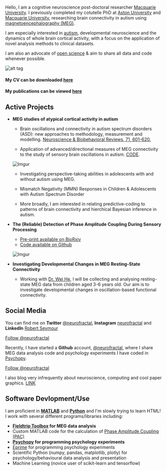 
Hello, I am a cognitive neuroscience post-doctoral researcher [Macquarie University](https://www.mq.edu.au/). I previously completed my cotutelle PhD at [Aston University](http://www.aston.ac.uk/lhs/research/centres-facilities/brain-centre/) and [Macquarie University](https://www.mq.edu.au/), researching brain connectivity in autism using [magnetoencephalography (MEG)](http://www.scholarpedia.org/article/Magnetoencephalogram). 

I am especially interested in [autism](http://www.autism.org.uk/about/what-is.aspx), developmental neuroscience and the dynamics of whole brain cortical activity, with a focus on the application of novel analysis methods to clinical datasets.

I am also an advocate of [open science](https://elifesciences.org/content/5/e16800?utm_campaign=BMC40104U&utm_medium=BMCemail&utm_source=Teradata) & aim to share all data and code whenever possible.

![alt tag](http://i.imgur.com/P9dF0Vp.png)

#### My CV can be downloaded [here](https://www.dropbox.com/s/zblfz1f8r8dqlt8/R_Seymour_CV_Nov_18.pdf?dl=0)

#### My publications can be viewed [here](https://scholar.google.co.uk/citations?user=IAAhK00AAAAJ&hl=en) 

## Active Projects

* **MEG studies of atypical cortical activity in autism** <br />

  * Brain oscillations and connectivity in autism spectrum disorders (ASD): new approaches to methodology, measurement and modelling. [Neuroscience & Biobehavioral Reviews, 71, 601-620.](http://www.sciencedirect.com/science/article/pii/S0149763416303530)

  * Application of advanced/directional measures of MEG connectivity to the study of sensory brain oscillations in autism. [CODE](https://github.com/neurofractal/MEG-granger-visual).
  
  ![Imgur](http://i.imgur.com/t0JpLFp.png)
  
  * Investigating perspective-taking abilities in adolescents with and without autism using MEG.
  
  * Mismatch Negativity (MMN) Responses in Children & Adolescents with Autism Spectrum Disorder
  
  * More broadly, I am interested in relating predictive-coding to patterns of brain connectivity and hierchical Bayesian inference in autism.

* **The (Reliable) Detection of Phase Amplitude Coupling During Sensory Processing** 
    * [Pre-print available on BioRxiv](http://www.biorxiv.org/content/early/2017/07/13/163006?%3Fcollection=)
    * [Code available on Github](https://github.com/neurofractal/sensory_PAC)
    
    ![Imgur](http://i.imgur.com/7H2yAYL.jpg)
    
* **Investigating Developmental Changes in MEG Resting-State Connectivity** 

    * Working with [Dr. Wei He](https://www.cogsci.mq.edu.au/members/profile.php?memberID=643), I will be collecting and analysing resting-state MEG data from children aged 3-6 years old. Our aim is to investigate developmental changes in oscillation-based functional connectivity.


## Social Media
  
 You can find me on **Twitter** [@neurofractal](https://twitter.com/neurofractal), **Instagram** [neurofractal](https://www.instagram.com/neurofractal/) and **LinkedIn** [Robert Seymour](https://www.linkedin.com/in/robert-seymour-9aba6580?trk=nav_responsive_tab_profile_pic)
  <dl>
  <a href="https://twitter.com/neurofractal" class="twitter-follow-button" data-show-count="false">Follow @neurofractal</a><script async src="//platform.twitter.com/widgets.js" charset="utf-8"></script>
  </dl>
  
  
  Recently, I have started a **Github** account, [@neurofractal](https://github.com/neurofractal), where I share MEG data analysis code and psychology experiments I have coded in [Psychopy](http://www.psychopy.org/).
  <!-- Place this tag where you want the button to render. -->
  
<a class="github-button" href="https://github.com/neurofractal" data-style="mega" data-count-href="/neurofractal/followers" data-count-api="/users/neurofractal#followers" data-count-aria-label="# followers on GitHub" aria-label="Follow @neurofractal on GitHub">Follow @neurofractal</a>

I also blog very infrequently about neuroscience, computing and cool paper graphics. [LINK](http://neurofractal.tumblr.com/)

## Software Devlopment/Use

I am proficient in **[MATLAB](https://www.mathworks.com/products/matlab.html)** and **[Python](https://www.python.org/)** and I'm slowly trying to learn HTML! I work with several different programs/libraries including:

* **[Fieldtrip Toolbox](http://www.fieldtriptoolbox.org/) for MEG data analysis**
* Custom MATLAB code for the calculation of [Phase Amplitude Coupling (PAC)](http://neurofractal.tumblr.com/post/137022821953/phase-amplitude-coupling-pac-a-mechanism-for)
* **[Psychopy](http://www.psychopy.org/) for programming psychology experiments**
* [Eprime](https://www.pstnet.com/eprime.cfm) for programming psychology experiments
* Scientific Python (numpy, pandas, matplotlib, plotly) for psychology/behavioural data analysis and presentation
* Machine Learning (novice user of scikit-learn and tensorflow)
